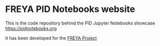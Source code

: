 FREYA PID Notebooks website
======

This is the code repository behind the PID Jupyter Notebooks showcase https://pidnotebooks.org

It has been developed for the [FREYA Project](https://www.project-freya.eu/)
